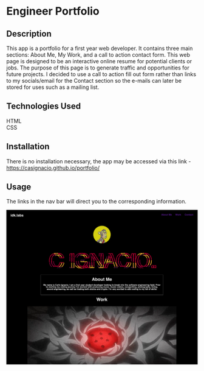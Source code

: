 # Engineer Portfolio

## Description

This app is a portfolio for a first year web developer. It contains three main sections: About Me, My Work, and a call to action contact form. This web page is designed to be an interactive online resume for potential clients or jobs. The purpose of this page is to generate traffic and opportunities for future projects. I decided to use a call to action fill out form rather than links to my socials/email for the Contact section so the e-mails can later be stored for uses such as a mailing list.

## Technologies Used

HTML <br>
CSS <br>

## Installation

There is no installation necessary, the app may be accessed via this link - https://casignacio.github.io/portfolio/

## Usage

The links in the nav bar will direct you to the corresponding information.

![screenshot of app](./assets/images/portfolioSS.png)
